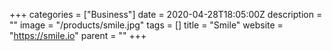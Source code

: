 +++
categories = ["Business"]
date = 2020-04-28T18:05:00Z
description = ""
image = "/products/smile.jpg"
tags = []
title = "Smile"
website = "https://smile.io"
parent = ""
+++
